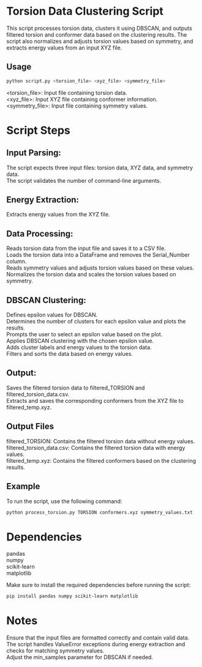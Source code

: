 # Torsion Data Clustering Script

This script processes torsion data, clusters it using DBSCAN, and outputs filtered torsion and conformer data based on the clustering results. The script also normalizes and adjusts torsion values based on symmetry, and extracts energy values from an input XYZ file.

## Usage

```bash
python script.py <torsion_file> <xyz_file> <symmetry_file>

```
<torsion_file>: Input file containing torsion data. <br>
<xyz_file>: Input XYZ file containing conformer information. <br>
<symmetry_file>: Input file containing symmetry values.

# Script Steps

## Input Parsing:
The script expects three input files: torsion data, XYZ data, and symmetry data. <br>
The script validates the number of command-line arguments.

## Energy Extraction:
Extracts energy values from the XYZ file.

## Data Processing:
Reads torsion data from the input file and saves it to a CSV file. <br>
Loads the torsion data into a DataFrame and removes the Serial_Number column. <br>
Reads symmetry values and adjusts torsion values based on these values.<br>
Normalizes the torsion data and scales the torsion values based on symmetry.

## DBSCAN Clustering:
Defines epsilon values for DBSCAN.<br>
Determines the number of clusters for each epsilon value and plots the results.<br>
Prompts the user to select an epsilon value based on the plot.<br>
Applies DBSCAN clustering with the chosen epsilon value.<br>
Adds cluster labels and energy values to the torsion data.<br>
Filters and sorts the data based on energy values.

## Output:
Saves the filtered torsion data to filtered_TORSION and filtered_torsion_data.csv.<br>
Extracts and saves the corresponding conformers from the XYZ file to filtered_temp.xyz.

## Output Files
filtered_TORSION: Contains the filtered torsion data without energy values.<br>
filtered_torsion_data.csv: Contains the filtered torsion data with energy values.<br>
filtered_temp.xyz: Contains the filtered conformers based on the clustering results.

## Example
To run the script, use the following command:

```bash
python process_torsion.py TORSION conformers.xyz symmetry_values.txt
```
# Dependencies
pandas<br>
numpy<br>
scikit-learn<br>
matplotlib

Make sure to install the required dependencies before running the script:
```bash
pip install pandas numpy scikit-learn matplotlib
```
# Notes
Ensure that the input files are formatted correctly and contain valid data.<br>
The script handles ValueError exceptions during energy extraction and checks for matching symmetry values.<br>
Adjust the min_samples parameter for DBSCAN if needed.